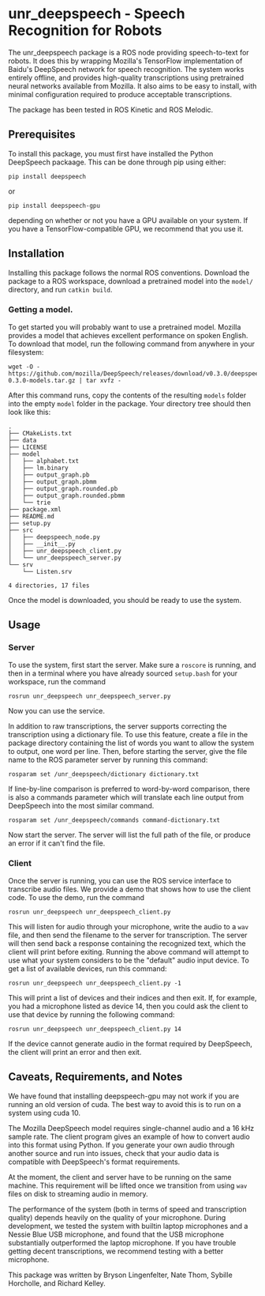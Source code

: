 # unr_deepspeech - Speech Recognition for Robots

The unr_deepspeech package is a ROS node providing speech-to-text for
robots. It does this by wrapping Mozilla's TensorFlow implementation
of Baidu's DeepSpeech network for speech recognition. The system works
entirely offline, and provides high-quality transcriptions using
pretrained neural networks available from Mozilla. It also aims to be
easy to install, with minimal configuration required to produce
acceptable transcriptions.

The package has been tested in ROS Kinetic and ROS Melodic.

## Prerequisites

To install this package, you must first have installed the Python
DeepSpeech packaage. This can be done through pip using either:

```
pip install deepspeech
```

or

```
pip install deepspeech-gpu
```

depending on whether or not you have a GPU available on your
system. If you have a TensorFlow-compatible GPU, we recommend that you
use it.

## Installation

Installing this package follows the normal ROS conventions. Download
the package to a ROS workspace, download a pretrained model into the
`model/` directory, and run `catkin build`.

### Getting a model.

To get started you will probably want to use a pretrained
model. Mozilla provides a model that achieves excellent performance on
spoken English. To download that model, run the following command from
anywhere in your filesystem:

```
wget -O - https://github.com/mozilla/DeepSpeech/releases/download/v0.3.0/deepspeech-0.3.0-models.tar.gz | tar xvfz -
```

After this command runs, copy the contents of the resulting `models`
folder into the empty `model` folder in the package. Your directory
tree should then look like this:

```
.
├── CMakeLists.txt
├── data
├── LICENSE
├── model
│   ├── alphabet.txt
│   ├── lm.binary
│   ├── output_graph.pb
│   ├── output_graph.pbmm
│   ├── output_graph.rounded.pb
│   ├── output_graph.rounded.pbmm
│   └── trie
├── package.xml
├── README.md
├── setup.py
├── src
│   ├── deepspeech_node.py
│   ├── __init__.py
│   ├── unr_deepspeech_client.py
│   └── unr_deepspeech_server.py
└── srv
    └── Listen.srv

4 directories, 17 files
```

Once the model is downloaded, you should be ready to use the system.

## Usage

### Server
To use the system, first start the server. Make sure a `roscore` is
running, and then in a terminal where you have already sourced
`setup.bash` for your workspace, run the command

```
rosrun unr_deepspeech unr_deepspeech_server.py
```

Now you can use the service.

In addition to raw transcriptions, the server supports correcting the
transcription using a dictionary file. To use this feature, create a
file in the package directory containing the list of words you want to
allow the system to output, one word per line. Then, before starting
the server, give the file name to the ROS parameter server by running
this command:

```
rosparam set /unr_deepspeech/dictionary dictionary.txt
```

If line-by-line comparison is preferred to word-by-word comparison,
there is also a commands parameter which will translate each line
output from DeepSpeech into the most similar command.

```
rosparam set /unr_deepspeech/commands command-dictionary.txt
```

Now start the server. The server will list the full path of the file,
or produce an error if it can't find the file.

### Client

Once the server is running, you can use the ROS service interface to
transcribe audio files. We provide a demo that shows how to use the
client code. To use the demo, run the command

```
rosrun unr_deepspeech unr_deepspeech_client.py
```

This will listen for audio through your microphone, write the audio to
a `wav` file, and then send the filename to the server for
transcription. The server will then send back a response containing
the recognized text, which the client will print before
exiting. Running the above command will attempt to use what your
system considers to be the "default" audio input device. To get a list
of available devices, run this command:

```
rosrun unr_deepspeech unr_deepspeech_client.py -1
```

This will print a list of devices and their indices and then exit. If,
for example, you had a microphone listed as device 14, then you could
ask the client to use that device by running the following command:

```
rosrun unr_deepspeech unr_deepspeech_client.py 14
```

If the device cannot generate audio in the format required by
DeepSpeech, the client will print an error and then exit.

## Caveats, Requirements, and Notes

We have found that installing deepspeech-gpu may not work if you are
running an old version of cuda. The best way to avoid this is to run
on a system using cuda 10.

The Mozilla DeepSpeech model requires single-channel audio and a 16
kHz sample rate. The client program gives an example of how to convert
audio into this format using Python. If you generate your own audio
through another source and run into issues, check that your audio data
is compatible with DeepSpeech's format requirements.

At the moment, the client and server have to be running on the same
machine. This requirement will be lifted once we transition from using
`wav` files on disk to streaming audio in memory.

The performance of the system (both in terms of speed and
transcription quality) depends heavily on the quality of your
microphone. During development, we tested the system with builtin
laptop microphones and a Nessie Blue USB microphone, and found that
the USB microphone substantially outperformed the laptop
microphone. If you have trouble getting decent transcriptions, we
recommend testing with a better microphone.

This package was written by Bryson Lingenfelter, Nate Thom, Sybille
Horcholle, and Richard Kelley.
